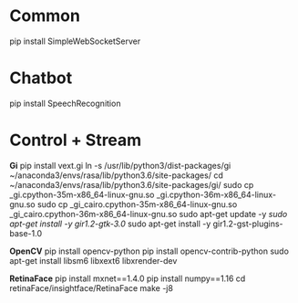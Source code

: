 # Common
pip install SimpleWebSocketServer
# Chatbot
pip install SpeechRecognition 
# Control + Stream
**Gi**
pip install vext.gi
ln -s /usr/lib/python3/dist-packages/gi ~/anaconda3/envs/rasa/lib/python3.6/site-packages/
cd ~/anaconda3/envs/rasa/lib/python3.6/site-packages/gi/
sudo cp _gi.cpython-35m-x86_64-linux-gnu.so _gi.cpython-36m-x86_64-linux-gnu.so
sudo cp _gi_cairo.cpython-35m-x86_64-linux-gnu.so _gi_cairo.cpython-36m-x86_64-linux-gnu.so
sudo apt-get update -y
*sudo apt-get install -y gir1.2-gtk-3.0*
sudo apt-get install -y gir1.2-gst-plugins-base-1.0

**OpenCV**
pip install opencv-python
pip install opencv-contrib-python
sudo apt-get install libsm6 libxext6 libxrender-dev

**RetinaFace**
pip install mxnet==1.4.0
pip install numpy==1.16
cd retinaFace/insightface/RetinaFace
make -j8
